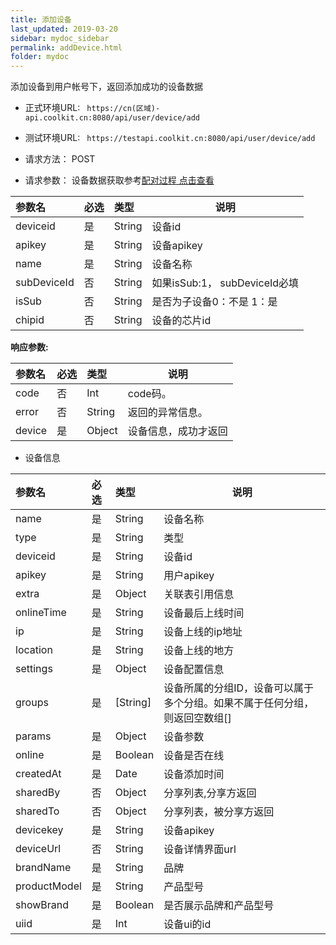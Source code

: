 ```yaml
---
title: 添加设备
last_updated: 2019-03-20
sidebar: mydoc_sidebar
permalink: addDevice.html
folder: mydoc
---
```


添加设备到用户帐号下，返回添加成功的设备数据
- 正式环境URL: ``` https://cn(区域)-api.coolkit.cn:8080/api/user/device/add``` 

- 测试环境URL: ``` https://testapi.coolkit.cn:8080/api/user/device/add``` 

- 请求方法： POST

- 请求参数： 设备数据获取参考[配对过程 点击查看](pair.html)

|参数名|必选|类型|说明|
|:----    |:---|:----- |-----   |
|deviceid     |是  |String | 设备id |
|apikey     |是  |String | 设备apikey |
|name |是  |String | 设备名称 |
|subDeviceId |否  |String | 如果isSub:1， subDeviceId必填 |
|isSub |否  |String | 是否为子设备0：不是   1：是 |
|chipid |否  |String | 设备的芯片id |

**响应参数:**

|参数名|必选|类型|说明|
|:----    |:---|:----- |-----   |
|code |否  |Int | code码。  |
|error |否  |String | 返回的异常信息。  |
|device |是  |Object | 设备信息，成功才返回  |

- 设备信息

|参数名|必选|类型|说明|
|:----    |:---|:----- |-----   |
|name |是  |String | 设备名称  |
|type |是  |String | 类型  |
|deviceid |是  |String | 设备id  |
|apikey |是  |String | 用户apikey  |
|extra |是  |Object | 关联表引用信息  |
|onlineTime |是  |String | 设备最后上线时间  |
|ip |是  |String | 设备上线的ip地址  |
|location |是  |String | 设备上线的地方  |
|settings |是  |Object | 设备配置信息  |
|groups |是  | [String] | 设备所属的分组ID，设备可以属于多个分组。如果不属于任何分组，则返回空数组[]  |
|params |是  |Object | 设备参数  |
|online |是  |Boolean | 设备是否在线  |
|createdAt |是  |Date | 设备添加时间  |
|sharedBy |否  |Object | 分享列表,分享方返回  |
|sharedTo |否  |Object | 分享列表，被分享方返回  |
|devicekey |是  |String | 设备apikey  |
|deviceUrl |否  |String | 设备详情界面url  |
|brandName |是  |String | 品牌  |
|productModel |是  |String | 产品型号  |
|showBrand |是  |Boolean | 是否展示品牌和产品型号  |
|uiid |是  | Int | 设备ui的id  |



